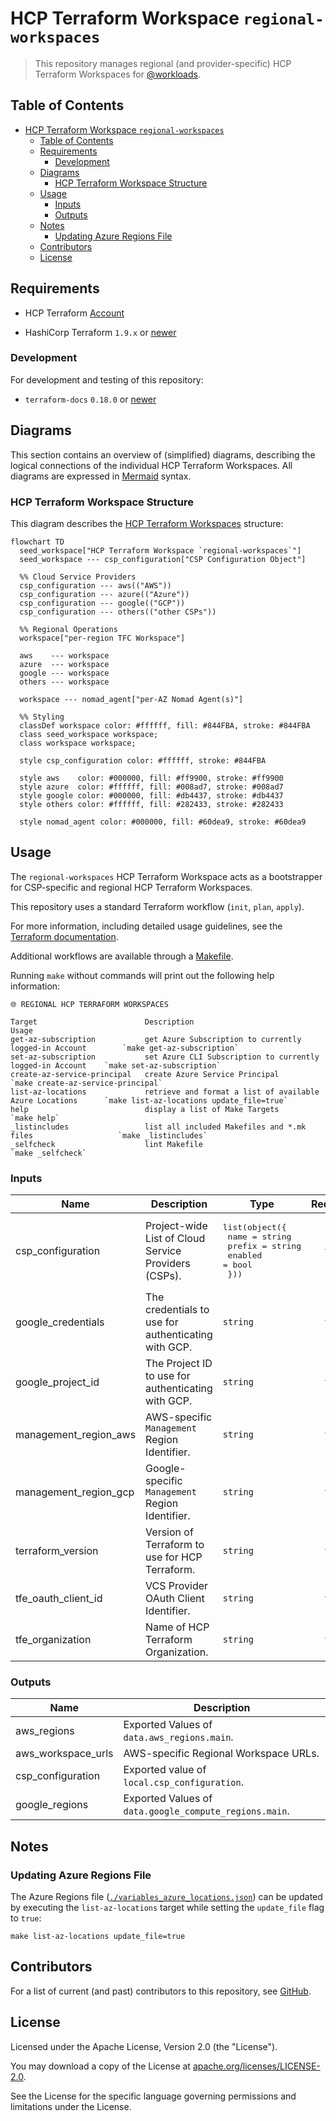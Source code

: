 # HCP Terraform Workspace `regional-workspaces`

> This repository manages regional (and provider-specific) HCP Terraform Workspaces for [@workloads](https://github.com/workloads).

## Table of Contents

<!-- TOC -->
* [HCP Terraform Workspace `regional-workspaces`](#hcp-terraform-workspace-regional-workspaces)
  * [Table of Contents](#table-of-contents)
  * [Requirements](#requirements)
    * [Development](#development)
  * [Diagrams](#diagrams)
    * [HCP Terraform Workspace Structure](#hcp-terraform-workspace-structure)
  * [Usage](#usage)
    * [Inputs](#inputs)
    * [Outputs](#outputs)
  * [Notes](#notes)
    * [Updating Azure Regions File](#updating-azure-regions-file)
  * [Contributors](#contributors)
  * [License](#license)
<!-- TOC -->

## Requirements

* HCP Terraform [Account](https://app.terraform.io/session)
- HashiCorp Terraform `1.9.x` or [newer](https://developer.hashicorp.com/terraform/downloads)

### Development

For development and testing of this repository:

- `terraform-docs` `0.18.0` or [newer](https://terraform-docs.io/user-guide/installation/)

## Diagrams

This section contains an overview of (simplified) diagrams, describing the logical connections of the individual HCP Terraform Workspaces.
All diagrams are expressed in [Mermaid](https://mermaid.js.org) syntax.

### HCP Terraform Workspace Structure

This diagram describes the [HCP Terraform Workspaces](https://developer.hashicorp.com/terraform/cloud-docs/workspaces) structure:

```mermaid
flowchart TD
  seed_workspace["HCP Terraform Workspace `regional-workspaces`"]
  seed_workspace --- csp_configuration["CSP Configuration Object"]

  %% Cloud Service Providers
  csp_configuration --- aws(("AWS"))
  csp_configuration --- azure(("Azure"))
  csp_configuration --- google(("GCP"))
  csp_configuration --- others(("other CSPs"))

  %% Regional Operations
  workspace["per-region TFC Workspace"]

  aws    --- workspace
  azure  --- workspace
  google --- workspace
  others --- workspace

  workspace --- nomad_agent["per-AZ Nomad Agent(s)"]

  %% Styling
  classDef workspace color: #ffffff, fill: #844FBA, stroke: #844FBA
  class seed_workspace workspace;
  class workspace workspace;

  style csp_configuration color: #ffffff, stroke: #844FBA

  style aws    color: #000000, fill: #ff9900, stroke: #ff9900
  style azure  color: #ffffff, fill: #008ad7, stroke: #008ad7
  style google color: #000000, fill: #db4437, stroke: #db4437
  style others color: #ffffff, fill: #282433, stroke: #282433

  style nomad_agent color: #000000, fill: #60dea9, stroke: #60dea9
```

## Usage

The `regional-workspaces` HCP Terraform Workspace acts as a bootstrapper for CSP-specific and regional HCP Terraform Workspaces.

This repository uses a standard Terraform workflow (`init`, `plan`, `apply`).

For more information, including detailed usage guidelines, see the [Terraform documentation](https://developer.hashicorp.com/terraform/cli/commands).

Additional workflows are available through a [Makefile](./Makefile).

Running `make` without commands will print out the following help information:

```text
🌐 REGIONAL HCP TERRAFORM WORKSPACES

Target                        Description                                                  Usage
get-az-subscription           get Azure Subscription to currently logged-in Account        `make get-az-subscription`
set-az-subscription           set Azure CLI Subscription to currently logged-in Account    `make set-az-subscription`
create-az-service-principal   create Azure Service Principal                               `make create-az-service-principal`
list-az-locations             retrieve and format a list of available Azure Locations      `make list-az-locations update_file=true`
help                          display a list of Make Targets                               `make help`
_listincludes                 list all included Makefiles and *.mk files                   `make _listincludes`
_selfcheck                    lint Makefile                                                `make _selfcheck`
```

<!-- BEGIN_TF_DOCS -->
### Inputs

| Name | Description | Type | Required |
|------|-------------|------|:--------:|
| csp_configuration | Project-wide List of Cloud Service Providers (CSPs). | <pre>list(object({<br>    name    = string<br>    prefix  = string<br>    enabled = bool<br>  }))</pre> | yes |
| google_credentials | The credentials to use for authenticating with GCP. | `string` | yes |
| google_project_id | The Project ID to use for authenticating with GCP. | `string` | yes |
| management_region_aws | AWS-specific `Management` Region Identifier. | `string` | yes |
| management_region_gcp | Google-specific `Management` Region Identifier. | `string` | yes |
| terraform_version | Version of Terraform to use for HCP Terraform. | `string` | yes |
| tfe_oauth_client_id | VCS Provider OAuth Client Identifier. | `string` | yes |
| tfe_organization | Name of HCP Terraform Organization. | `string` | yes |

### Outputs

| Name | Description |
|------|-------------|
| aws_regions | Exported Values of `data.aws_regions.main`. |
| aws_workspace_urls | AWS-specific Regional Workspace URLs. |
| csp_configuration | Exported value of `local.csp_configuration`. |
| google_regions | Exported Values of `data.google_compute_regions.main`. |
<!-- END_TF_DOCS -->

## Notes

### Updating Azure Regions File

The Azure Regions file ([`./variables_azure_locations.json`](./variables_azure_locations.json)) can be updated by executing the `list-az-locations` target while setting the `update_file` flag to `true`:

```shell
make list-az-locations update_file=true
```

## Contributors

For a list of current (and past) contributors to this repository, see [GitHub](https://github.com/workloads/regional-workspaces/graphs/contributors).

## License

Licensed under the Apache License, Version 2.0 (the "License").

You may download a copy of the License at [apache.org/licenses/LICENSE-2.0](http://www.apache.org/licenses/LICENSE-2.0).

See the License for the specific language governing permissions and limitations under the License.
